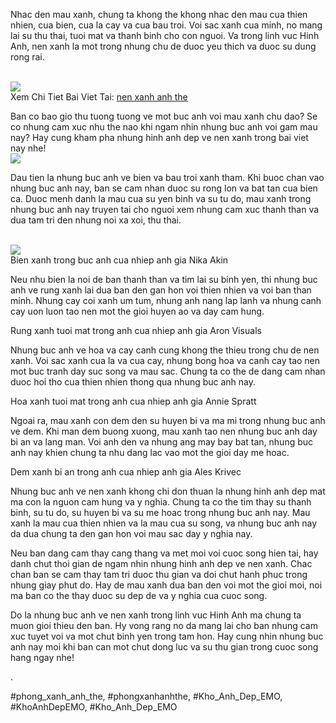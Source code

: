 <p>Nhac den mau xanh, chung ta khong the khong nhac den mau cua thien nhien, cua bien, cua la cay va cua bau troi. Voi sac xanh cua minh, no mang lai su thu thai, tuoi mat va thanh binh cho con nguoi. Va trong linh vuc Hinh Anh, nen xanh la mot trong nhung chu de duoc yeu thich va duoc su dung rong rai.</p><br><img src="https://salt.tikicdn.com/cache/w1200/ts/product/3d/54/3d/9965c252993e066264a943c70c7d9828.PNG"></br>
Xem Chi Tiet Bai Viet Tai: <a href="https://khoanhdepemo.com/nen-xanh-anh-the/">nen xanh anh the</a><p>Ban co bao gio thu tuong tuong ve mot buc anh voi mau xanh chu dao? Se co nhung cam xuc nhu the nao khi ngam nhin nhung buc anh voi gam mau nay? Hay cung kham pha nhung hinh anh dep ve nen xanh trong bai viet nay nhe!<br><img src="https://haycafe.vn/wp-content/uploads/2021/12/Mau-anh-the-dep-nu.jpg"></br><p>Dau tien la nhung buc anh ve bien va bau troi xanh tham. Khi buoc chan vao nhung buc anh nay, ban se cam nhan duoc su rong lon va bat tan cua bien ca. Duoc menh danh la mau cua su yen binh va su tu do, mau xanh trong nhung buc anh nay truyen tai cho nguoi xem nhung cam xuc thanh than va dua tam tri den nhung noi xa xoi, thu thai.</p><br><img src="https://studiochupanhdep.com/Upload/Newsimages/background-phong-xanh-anh-the.jpg"></br><figcaption>Bien xanh trong buc anh cua nhiep anh gia Nika Akin</figcaption><p>Neu nhu bien la noi de ban thanh than va tim lai su binh yen, thi nhung buc anh ve rung xanh lai dua ban den gan hon voi thien nhien va voi ban than minh. Nhung cay coi xanh um tum, nhung anh nang lap lanh va nhung canh cay uon luon tao nen mot the gioi huyen ao va day cam hung.<figcaption>Rung xanh tuoi mat trong anh cua nhiep anh gia Aron Visuals</figcaption><p>Nhung buc anh ve hoa va cay canh cung khong the thieu trong chu de nen xanh. Voi sac xanh cua la va cua cay, nhung bong hoa va canh cay tao nen mot buc tranh day suc song va mau sac. Chung ta co the de dang cam nhan duoc hoi tho cua thien nhien thong qua nhung buc anh nay.</p><figcaption>Hoa xanh tuoi mat trong anh cua nhiep anh gia Annie Spratt</figcaption><p>Ngoai ra, mau xanh con dem den su huyen bi va ma mi trong nhung buc anh ve dem. Khi man dem buong xuong, mau xanh tao nen nhung buc anh day bi an va lang man. Voi anh den va nhung ang may bay bat tan, nhung buc anh nay khien chung ta nhu dang lac vao mot the gioi day me hoac.<figcaption>Dem xanh bi an trong anh cua nhiep anh gia Ales Krivec</figcaption><p>Nhung buc anh ve nen xanh khong chi don thuan la nhung hinh anh dep mat ma con la nguon cam hung va y nghia. Chung ta co the tim thay su thanh binh, su tu do, su huyen bi va su me hoac trong nhung buc anh nay. Mau xanh la mau cua thien nhien va la mau cua su song, va nhung buc anh nay da dua chung ta den gan hon voi mau sac day y nghia nay.</p><p>Neu ban dang cam thay cang thang va met moi voi cuoc song hien tai, hay danh chut thoi gian de ngam nhin nhung hinh anh dep ve nen xanh. Chac chan ban se cam thay tam tri duoc thu gian va doi chut hanh phuc trong nhung giay phut do. Hay de mau xanh dua ban den voi mot the gioi moi, noi ma ban co the thay duoc su dep de va y nghia cua cuoc song.</p><p>Do la nhung buc anh ve nen xanh trong linh vuc Hinh Anh ma chung ta muon gioi thieu den ban. Hy vong rang no da mang lai cho ban nhung cam xuc tuyet voi va mot chut binh yen trong tam hon. Hay cung nhin nhung buc anh nay moi khi ban can mot chut dong luc va su thu gian trong cuoc song hang ngay nhe!</p><p>.</p>
#phong_xanh_anh_the, #phongxanhanhthe, #Kho_Anh_Dep_EMO, #KhoAnhDepEMO, #Kho_Anh_Dep_EMO
